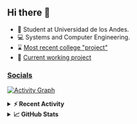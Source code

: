 ## Hi there 👋

<!--
**Daniel-VergaraM/Daniel-VergaraM** is a ✨ _special_ ✨ repository because its `README.md` (this file) appears on your GitHub profile.-->

- 🌱 Student at Universidad de los Andes.
- 💻 Systems and Computer Engineering.
- ⌛ [Most recent college "project"](https://daniel-vergaram.github.io/TallerAngular/)
- 🔨 [Current working project](https://github.com/Daniel-VergaraM/WebRTC-Video-Broadcast)


<h3><a href="https://linktr.ee/dvergaram" target="_blank">Socials</a></h3>
  


[![Activity Graph](https://github-readme-activity-graph.vercel.app/graph?username=daniel-vergaram&theme=github-dark-dimmed&custom_title=Daniel%27s%20Activity%20Graph&hide_border=true)](https://github.com/ashutosh00710/github-readme-activity-graph)

<!--START_SECTION:activity-->

<!--END_SECTION:activity-->

<details> <summary> <b>⚡ Recent Activity</b> </summary>
  
<!--START_SECTION:waka-->
![Code Time](http://img.shields.io/badge/Code%20Time-366%20hrs%2028%20mins-blue)

![Lines of code](https://img.shields.io/badge/From%20Hello%20World%20I%27ve%20Written-399.2%20thousand%20lines%20of%20code-blue)

**🐱 My GitHub Data** 

> 📦 ? Used in GitHub's Storage 
 > 
> 🏆 107 Contributions in the Year 2025
 > 
> 💼 Opted to Hire
 > 
> 📜 11 Public Repositories 
 > 
> 🔑 0 Private Repositories 
 > 
**I'm an Early 🐤** 

```text
🌞 Morning                83 commits          ████░░░░░░░░░░░░░░░░░░░░░   17.29 % 
🌆 Daytime                188 commits         ██████████░░░░░░░░░░░░░░░   39.17 % 
🌃 Evening                148 commits         ████████░░░░░░░░░░░░░░░░░   30.83 % 
🌙 Night                  61 commits          ███░░░░░░░░░░░░░░░░░░░░░░   12.71 % 
```


📊 **This Week I Spent My Time On** 

```text
🕑︎ Time Zone: America/Bogota

💬 Programming Languages: 
TypeScript               25 hrs 8 mins       █████████████░░░░░░░░░░░░   53.18 % 
HTML                     5 hrs 35 mins       ███░░░░░░░░░░░░░░░░░░░░░░   11.82 % 
JavaScript               4 hrs 30 mins       ██░░░░░░░░░░░░░░░░░░░░░░░   09.52 % 
Java                     1 hr 50 mins        █░░░░░░░░░░░░░░░░░░░░░░░░   03.91 % 
Bash                     1 hr 36 mins        █░░░░░░░░░░░░░░░░░░░░░░░░   03.40 % 

🐱‍💻 Projects: 
daniel-vergaram.github.io23 hrs 19 mins      ████████████░░░░░░░░░░░░░   49.35 % 
ISIS2603_202510_S3_E3_Ase7 hrs 46 mins       ████░░░░░░░░░░░░░░░░░░░░░   16.45 % 
notes-app                4 hrs 6 mins        ██░░░░░░░░░░░░░░░░░░░░░░░   08.70 % 
api                      3 hrs 47 mins       ██░░░░░░░░░░░░░░░░░░░░░░░   08.01 % 
AdminDashboardApp        3 hrs 15 mins       ██░░░░░░░░░░░░░░░░░░░░░░░   06.91 % 
```


 Last Updated on 07/05/2025 00:52:06 UTC
<!--END_SECTION:waka-->

</details>

<details> <summary> <b>📈 GitHub Stats</b> </summary>
<!--START_SECTION:simplewaka-->

```txt
From: 10 June 2024 - To: 07 May 2025

Total Time: 367 hrs 42 mins

Java                138 hrs 55 mins 🟩🟩🟩🟩🟩🟩🟩🟩🟩🟨⬜⬜⬜⬜⬜⬜⬜⬜⬜⬜⬜⬜⬜⬜⬜   37.78 %
TypeScript          79 hrs 25 mins  🟩🟩🟩🟩🟩🟨⬜⬜⬜⬜⬜⬜⬜⬜⬜⬜⬜⬜⬜⬜⬜⬜⬜⬜⬜   21.60 %
JavaScript          59 hrs 59 mins  🟩🟩🟩🟩⬜⬜⬜⬜⬜⬜⬜⬜⬜⬜⬜⬜⬜⬜⬜⬜⬜⬜⬜⬜⬜   16.31 %
HTML                15 hrs 23 mins  🟩⬜⬜⬜⬜⬜⬜⬜⬜⬜⬜⬜⬜⬜⬜⬜⬜⬜⬜⬜⬜⬜⬜⬜⬜   04.19 %
Bash                15 hrs 8 mins   🟩⬜⬜⬜⬜⬜⬜⬜⬜⬜⬜⬜⬜⬜⬜⬜⬜⬜⬜⬜⬜⬜⬜⬜⬜   04.12 %
```

<!--END_SECTION:simplewaka-->
</details>
